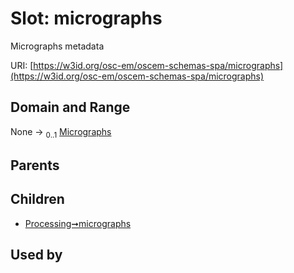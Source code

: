 
# Slot: micrographs

Micrographs metadata

URI: [https://w3id.org/osc-em/oscem-schemas-spa/micrographs](https://w3id.org/osc-em/oscem-schemas-spa/micrographs)


## Domain and Range

None &#8594;  <sub>0..1</sub> [Micrographs](Micrographs.md)

## Parents


## Children

 *  [Processing➞micrographs](Processing_micrographs.md)

## Used by

